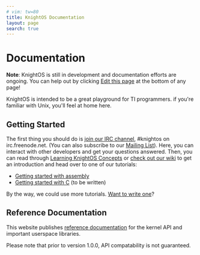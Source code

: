 ```yaml
---
# vim: tw=80
title: KnightOS Documentation
layout: page
search: true
---
```


# Documentation

<div class="alert alert-warning"> <strong>Note</strong>: KnightOS is still in
development and documentation efforts are ongoing.  You can help out by clicking
<a href="https://github.com/KnightOS/knightos.org/edit/gh-pages/{{ page.path }}">
<span class="glyphicon glyphicon-pencil"></span> Edit this page</a> at the
bottom of any page!  </div>

KnightOS is intended to be a great playground for TI programmers. if you're
familiar with Unix, you'll feel at home here.

## Getting Started

The first thing you should do is [join our IRC
channel](https://webchat.freenode.net/?channels=knightos&uio=d4), #knightos on
irc.freenode.net. (You can also subscribe to our <a href="http://lists.knightos.org/">Mailing List</a>). Here, you can interact with other developers and get your
questions answered. Then, you can read through [Learning KnightOS
Concepts](concepts.html) or [check out our wiki](http://wiki.knightos.org/index.php/Tutorials/General/KnightOS_SDK) to get an introduction and head over to one of our
tutorials:

* [Getting started with assembly](tutorials/getting-started/)
* [Getting started with C](tutorials/getting-started-c/) (to be written)

By the way, we could use more tutorials. [Want to write
one](https://github.com/KnightOS/knightos.org)?

## Reference Documentation

This website publishes [reference documentation](/documentation/reference/) for
the kernel API and important userspace libraries.

Please note that prior to version 1.0.0, API compatability is not guaranteed.
